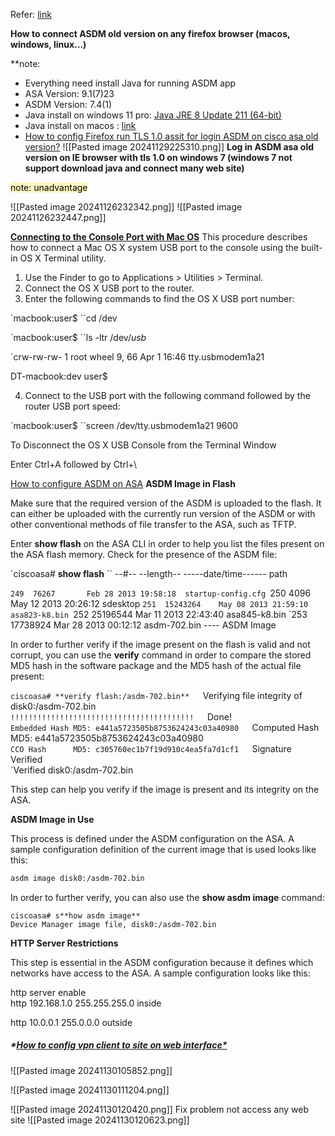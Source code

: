 Refer: [link](https://www.cisco.com/c/en/us/td/docs/security/asdm/7_4/release/notes/rn74.html#id_25469)

**How to connect ASDM old version on any firefox browser (macos, windows, linux...)**

**note: 
- Everything need install Java  for running ASDM app
- ASA Version: 9.1(7)23
- ASDM Version: 7.4(1)
- Java install on windows 11 pro: [Java JRE 8 Update 211 (64-bit)](https://www.filehorse.com/download-java-runtime-64/39997/download/)
- Java install on macos : [link](https://www.oracle.com/cis/java/technologies/javase/javase8-archive-downloads.html)
- [How to config Firefox run TLS 1.0 assit for login ASDM on cisco asa old version?](https://support.mozilla.org/vi/questions/1101896)
![[Pasted image 20241129225310.png]]
**Log in ASDM asa old version on IE browser with tls 1.0 on windows 7 (windows 7 not support download java and connect many web site)**

<mark style="background: #FFF3A3A6;">
note: unadvantage</mark>

![[Pasted image 20241126232342.png]]
![[Pasted image 20241126232447.png]]


**[Connecting to the Console Port with Mac OS](https://www.cisco.com/c/en/us/td/docs/routers/connectedgrid/cgr1000/hardware/cgr1120/installation/app-console.pdf)**
This procedure describes how to connect a Mac OS X system USB port to the console using the built-in OS X Terminal
utility.
1. Use the Finder to go to Applications > Utilities > Terminal.
2. Connect the OS X USB port to the router.
3. Enter the following commands to find the OS X USB port number:

`macbook:user$ ``cd /dev

`macbook:user$ ``ls -ltr /dev/*usb*

`crw-rw-rw- 1 root wheel 9, 66 Apr 1 16:46 tty.usbmodem1a21

DT-macbook:dev user$

4. Connect to the USB port with the following command followed by the router USB port speed:

`macbook:user$ ``screen /dev/tty.usbmodem1a21 9600

To Disconnect the OS X USB Console from the Terminal Window

Enter Ctrl+A followed by Ctrl+\

[How to configure ASDM on ASA](https://www.cisco.com/c/en/us/support/docs/security/adaptive-security-device-manager/116403-configure-asdm-00.html)
 **ASDM Image in Flash**

Make sure that the required version of the ASDM is uploaded to the flash. It can either be uploaded with the currently run version of the ASDM or with other conventional methods of file transfer to the ASA, such as TFTP.

Enter **show flash** on the ASA CLI in order to help you list the files present on the ASA flash memory. Check for the presence of the ASDM file:

`ciscoasa# **show flash**
`` --#--  --length--  -----date/time------  path

 `249  76267       Feb 28 2013 19:58:18  startup-config.cfg
 `250  4096        May 12 2013 20:26:12  sdesktop
 `251  15243264    May 08 2013 21:59:10  asa823-k8.bin
 `252  25196544    Mar 11 2013 22:43:40  asa845-k8.bin
 `253  17738924    Mar 28 2013 00:12:12  asdm-702.bin    ---- ASDM Image

In order to further verify if the image present on the flash is valid and not corrupt, you can use the **verify** command in order to compare the stored MD5 hash in the software package and the MD5 hash of the actual file present:

`ciscoasa# **verify flash:/asdm-702.bin**  
`Verifying file integrity of disk0:/asdm-702.bin  
`!!!!!!!!!!!!!!!!!!!!!!!!!!!!!!!!!!!!!!!!!  
`Done!  
`Embedded Hash MD5: e441a5723505b8753624243c03a40980  
`Computed Hash MD5: e441a5723505b8753624243c03a40980  
`CCO Hash      MD5: c305760ec1b7f19d910c4ea5fa7d1cf1  
`Signature Verified  
`Verified disk0:/asdm-702.bin 

This step can help you verify if the image is present and its integrity on the ASA.

**ASDM Image in Use**

This process is defined under the ASDM configuration on the ASA. A sample configuration definition of the current image that is used looks like this:

```bash
asdm image disk0:/asdm-702.bin
```


In order to further verify, you can also use the **show asdm image** command:

	ciscoasa# s**how asdm image**  
	Device Manager image file, disk0:/asdm-702.bin

**HTTP Server Restrictions**

This step is essential in the ASDM configuration because it defines which networks have access to the ASA. A sample configuration looks like this:

http server enable  
http 192.168.1.0 255.255.255.0 inside  
  
http 10.0.0.1 255.0.0.0 outside

##### **[How to config vpn client to site on web interface*](https://www.cisco.com/c/en/us/support/docs/security-vpn/webvpn-ssl-vpn/119417-config-asa-00.html#toc-hId-810678675)*

![[Pasted image 20241130105852.png]]

![[Pasted image 20241130111204.png]]

![[Pasted image 20241130120420.png]]
Fix problem not access any web site 
![[Pasted image 20241130120623.png]]